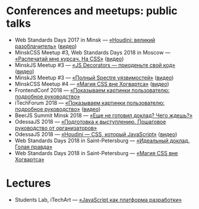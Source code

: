 # Conferences and meetups: public talks

* Web Standards Days 2017 in Minsk — [«Houdini: великий разоблачитель»](houdini-magic/) ([видео](https://www.youtube.com/watch?v=4kr5K-nWG3Y))
* MinskCSS Meetup #3, Web Standards Days 2018 in Moscow — [«Распечатай мне курсач. На CSS»](print-with-css/) ([видео](https://www.youtube.com/watch?v=xVPCZFBpjsI))
* MinskJS Meetup #3 — [«JS Decorators — приоденьте свой код»](js-decorators/) ([видео](https://www.youtube.com/watch?v=VfF7GyNItps))
* MinskJS Meetup #3 — [«Полный Spectre уязвимостей»](spectre-panel-discussion/) ([видео](https://www.youtube.com/watch?v=hGzy17Nnc38))
* MinskCSS Meetup #4 — [«Магия CSS вне Хогвартса»](css-magic/) ([видео](https://www.youtube.com/watch?v=Dhd6FSYZoiQ))
* FrontendConf 2018 — [«Показываем картинки пользователю: подробное руководство»](images-delivery/)
* iTechForum 2018 — [«Показываем картинки пользователю: подробное руководство»](images-delivery/index_itechforum.html) ([видео](https://youtu.be/18MbaJGExzQ))
* BeerJS Summit Minsk 2018 — [«Еще не готовил доклад? Чего ждешь?»](wait-for-talk/)
* OdessaJS 2018 — [«Подготовка к выступлению. Пошаговое руководство от организаторов»](talk-preparation/)
* OdessaJS 2018 — [«Houdini — CSS, который JavaScript»](houdini-css/) ([видео](https://youtu.be/MPaD8N9BrFA))
* Web Standards Days 2018 in Saint-Petersburg — [«Идеальный доклад. Голая правда»](talk-preparation/wsd.html)
* Web Standards Days 2018 in Saint-Petersburg — [«Магия CSS вне Хогвартса»](css-magic/wsd.html)

# Lectures

* Students Lab, iTechArt — [«JavaScript как платформа разработки»](itechart-js/)
